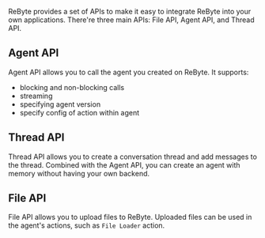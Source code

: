 ReByte provides a set of APIs to make it easy to integrate ReByte into your own applications. There're three main APIs: File API, Agent API, and Thread API. 

## Agent API

Agent API allows you to call the agent you created on ReByte. It supports:

* blocking and non-blocking calls
* streaming
* specifying agent version
* specify config of action within agent

## Thread API

Thread API allows you to create a conversation thread and add messages to the thread. Combined with the Agent API, you can create an agent with memory without having your own backend.

## File API
File API allows you to upload files to ReByte. Uploaded files can be used in the agent's actions, such as `File Loader` action.